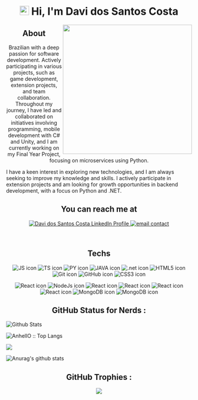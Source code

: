   <h1 align="center"><img src="https://media.giphy.com/media/hvRJCLFzcasrR4ia7z/giphy.gif" width="25px"> Hi, I'm Davi
    dos Santos Costa</h1>

  <img align="right" src="https://i.imgur.com/P2eHx9l.png" width="350" />
  <h2 align="center">About</h2>

  <p align="center">
    Brazilian with a deep passion for software development. Actively participating in various projects, such as game development, extension projects, and team collaboration. Throughout my journey, I have led and     collaborated on initiatives involving programming, mobile development with C# and Unity, and I am currently working on my Final Year Project, focusing on microservices using Python.

I have a keen interest in exploring new technologies, and I am always seeking to improve my knowledge and skills. I actively participate in extension projects and am looking for growth opportunities in backend development, with a focus on Python and .NET.
  <h2 align="center">You can reach me at</h2>

  <p align="center">

   <a href="https://www.linkedin.com/in/davi-dos-santos-costa-22687b207/" target="_blank">
      <img src="https://img.shields.io/badge/-Linkedin-blue?style=flat-circle&logo=linkedin" alt="Davi dos Santos Costa LinkedIn Profile">
   </a>
    <a href="mailto:daviita1@hotmail.com">
      <img src="https://img.shields.io/badge/-email-red" alt="email contact">
    </a>
  </p>
  <div>
    <p>
      <br>
    </p>
    <h2 align="center">Techs</h2>

   <p align="center">
      <img src="https://img.shields.io/badge/JavaScript-323330?style=flat&logo=javascript&logoColor=F7DF1E" alt="JS icon">
      <img src="https://img.shields.io/badge/TypeScript-3178C6?style=flat&logo=typescript&logoColor=white" alt="TS icon">
      <img src="https://img.shields.io/badge/Python-14354C?style=flat&logo=python&logoColor=white" alt="PY icon">
      <img src="https://img.shields.io/badge/Java-ED8B00?style=flat&logo=openjdk&logoColor=white" alt="JAVA icon">
      <img src="https://img.shields.io/badge/.NET-512BD4?style=flat&logo=.net&logoColor=white" alt=".net icon">
      <img src="https://img.shields.io/badge/HTML5-E34F26?style=flat&logo=html5&logoColor=white"
        alt="HTML5 icon">
      <img src="https://img.shields.io/badge/-Git-purple?style=flat-circle&logo=git" alt="Git icon">
      <img src="https://img.shields.io/badge/-GitHub-purple?style=flat-circle&logo=github" alt="GitHub icon">
      <img src="https://img.shields.io/badge/CSS3-1572B6?style=flat&logo=css3&logoColor=white" alt="CSS3 icon">

   </p>
   <p align="center">
      <img src="https://img.shields.io/badge/Unity-FFFFFF?style=flat&logo=unity&logoColor=black" alt="React icon">
      <img src="https://img.shields.io/badge/Node.js-339933?style=flat&logo=node.js&logoColor=white" alt="NodeJs icon">
      <img src="https://img.shields.io/badge/React-61DAFB?style=flat&logo=react&logoColor=black" alt="React icon">
      <img src="https://img.shields.io/badge/MySQL-4479A1?style=flat&logo=mysql&logoColor=whit" alt="React icon">
      <img src="https://img.shields.io/badge/PostgreSQL-4169E1?style=flat&logo=postgresql&logoColor=white" alt="React icon">
      <img src="https://img.shields.io/badge/SQLite-003B57?style=flat&logo=sqlite&logoColor=white" alt="React icon">
      <img src="https://img.shields.io/badge/MongoDB-47A248?style=flat&logo=mongodb&logoColor=white" alt="MongoDB icon"> <img src="https://img.shields.io/badge/Linux-FCC624?style=flat&logo=linux&logoColor=black" alt="MongoDB icon">

   </p>

  </div>

 

 <h2 align="center">GitHub Status for Nerds :</h2>

![Github Stats](https://github-readme-stats.vercel.app/api?username=Davi-dosSantos&count_private=true&show_icons=true&theme=dracula) 

<img
      src="https://github-readme-stats.vercel.app/api/top-langs/?username=Davi-dosSantos&langs_count=10&theme=dracula&layout=compact"
      alt="AnhellO :: Top Langs" />    
  </p>
 <img align="center" src="https://github-readme-streak-stats.herokuapp.com/?user=Davi-dosSantos&theme=dracula" />
  
 ![Anurag's github stats](https://github-profile-summary-cards.vercel.app/api/cards/profile-details?username=Davi-dosSantos&theme=dracula)

<h2 align="center">GitHub Trophies :</h2> 
<p align="center">
  <img src="https://github-profile-trophy.vercel.app/?username=Davi-dosSantos&theme=dracula&no-frame=true&margin-w=4"/>
</p>

